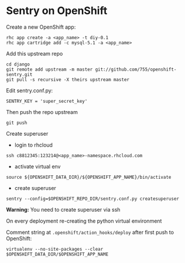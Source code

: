 Sentry on OpenShift
================


Create a new OpenShift app:

```
rhc app create -a <app_name> -t diy-0.1
rhc app cartridge add -c mysql-5.1 -a <app_name>
```

Add this upstream repo

```
cd django
git remote add upstream -m master git://github.com/755/openshift-sentry.git
git pull -s recursive -X theirs upstream master
```

Edit sentry.conf.py:
```
SENTRY_KEY = 'super_secret_key'
```

Then push the repo upstream

```
git push
```

Create superuser
* login to rhcloud
```
ssh c8812345:123214@<app_name>-namespace.rhcloud.com
```

* activate virtual env
```
source ${OPENSHIFT_DATA_DIR}/${OPENSHIFT_APP_NAME}/bin/activate
```

* create superuser
```
sentry --config=$OPENSHIFT_REPO_DIR/sentry.conf.py createsuperuser
```



**Warning:**
You need to create superuser via ssh

On every deployment re-creating the python virtual environment

Comment string at `.openshift/action_hooks/deploy` after first push to OpenShift:
```
virtualenv --no-site-packages --clear $OPENSHIFT_DATA_DIR/$OPENSHIFT_APP_NAME
```
